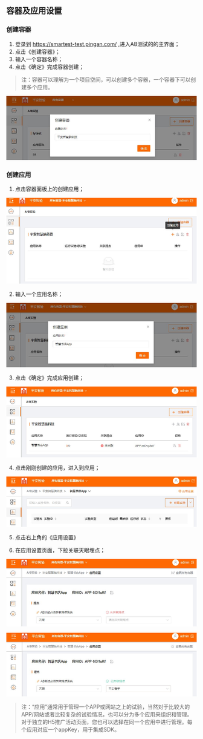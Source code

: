 ## 容器及应用设置

### 创建容器

  1. 登录到 https://smartest-test.pingan.com/ ,进入AB测试的的主界面；
  2. 点击《创建容器》；
  3. 输入一个容器名称；
  4. 点击《确定》完成容器创建；
  
  > 注：容器可以理解为一个项目空间，可以创建多个容器，一个容器下可以创建多个应用。

  ![创建容器](images/create_container.JPG)

### 创建应用
  1. 点击容器面板上的创建应用；
  
  ![创建应用](images/new_create_app.jpg)
  
  2. 输入一个应用名称；
  
  ![输入应用名称](images/create_app_name.jpg)

  3. 点击《确定》完成应用创建；

  ![完成应用创建](images/create_app_success.jpg)

  4. 点击刚刚创建的应用，进入到应用；

  ![应用页面](images/app_panel_page.jpg)

  5. 点击右上角的《应用设置》
  
  6. 在应用设置页面，下拉关联天眼埋点；

  ![应用关联天眼前](images/app_link_tianyan.jpg)
   
  ![应用关联天眼后](images/app_link_tianyan_success.jpg)
  
  > 注：“应用”通常用于管理一个APP或网站之上的试验，当然对于比较大的APP/网站或者比较复杂的试验情况，也可以分为多个应用来组织和管理。对于独立的H5推广活动页面，您也可以选择在同一个应用中进行管理。每个应用对应一个appKey，用于集成SDK。
  
   
  
   
   
  
    
   
   

